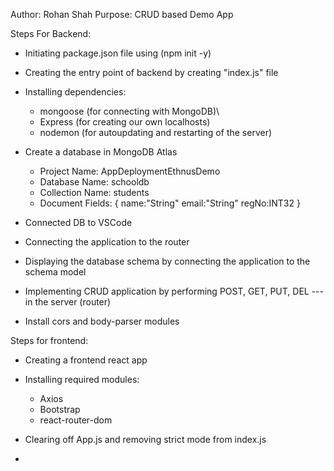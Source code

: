Author: Rohan Shah
Purpose: CRUD based Demo App

Steps For Backend:

- Initiating package.json file using (npm init -y)

- Creating the entry point of backend by creating "index.js" file

- Installing dependencies:

  - mongoose (for connecting with MongoDB)\
  - Express (for creating our own localhosts)
  - nodemon (for autoupdating and restarting of the server)

- Create a database in MongoDB Atlas

  - Project Name: AppDeploymentEthnusDemo
  - Database Name: schooldb
  - Collection Name: students
  - Document Fields: {
    name:"String"
    email:"String"
    regNo:INT32
    }

- Connected DB to VSCode

- Connecting the application to the router

- Displaying the database schema by connecting the application to the schema model

- Implementing CRUD application by performing POST, GET, PUT, DEL --- in the server (router)

- Install cors and body-parser modules

Steps for frontend:

  - Creating a frontend react app

  - Installing required modules:
    - Axios
    - Bootstrap
    - react-router-dom

  - Clearing off App.js and removing strict mode from index.js

  - 
  